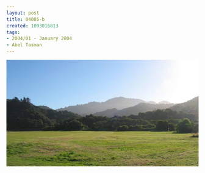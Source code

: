 ```yaml
---
layout: post
title: 04085-b
created: 1093016813
tags:
- 2004/01 - January 2004
- Abel Tasman
---
```


<img src="/image/images/04085-b-1414.jpg"/>

